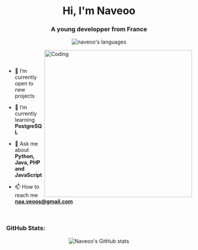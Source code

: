 <h1 align="center">Hi, I'm Naveoo</h1>
<h3 align="center">A young developper from France</h3>
<p align="center">
<img src="https://img.shields.io/badge/Languages-Python%20|%20Javascript%20|%20SQL%20|%20Java%20|%20Rust%20|%20NodeJS%20-green.svg" alt="naveoo's languages" />
</p>

<img align="right" alt="Coding" width="400" src="https://user-images.githubusercontent.com/74038190/229223263-cf2e4b07-2615-4f87-9c38-e37600f8381a.gif">
<br><br>

- 🔭 I’m currently open to new projects

- 🌱 I’m currently learning **PostgreSQL**

- 💬 Ask me about **Python, Java, PHP and JavaScript**

- 📫 How to reach me **naa.veoos@gmail.com**

<br>

<h3 align="left">GitHub Stats:</h3>
<div align="center">
 
![Naveoo's GitHub stats](https://github-readme-stats.vercel.app/api?username=naveoo\&theme=midnight-purple\&show_icons=true\&show=reviews,prs_merged,prs_merged_percentage\&hide=contribs,issues)

</div>

<br>
